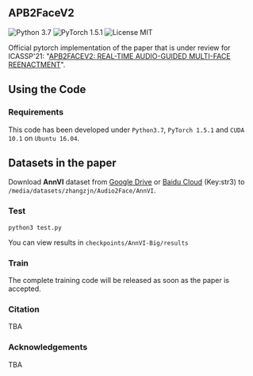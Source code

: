 ## APB2FaceV2

![Python 3.7](https://img.shields.io/badge/python-3.7-green.svg?style=plastic) ![PyTorch 1.5.1](https://img.shields.io/badge/pytorch-1.5.1-green.svg?style=plastic) ![License MIT](https://img.shields.io/github/license/zhangzjn/APB2FaceV2)

Official pytorch implementation of the paper that is under review for ICASSP'21: "[APB2FACEV2: REAL-TIME AUDIO-GUIDED MULTI-FACE REENACTMENT](https://arxiv.org/abs/2010.13017)".

## Using the Code

### Requirements

This code has been developed under `Python3.7`, `PyTorch 1.5.1` and `CUDA 10.1` on `Ubuntu 16.04`. 

## Datasets in the paper

Download **AnnVI** dataset from 
[Google Drive](https://drive.google.com/file/d/1xEnZwNLU4SmgFFh4WGV4KEOdegfFrOdp/view?usp=sharing) 
or 
[Baidu Cloud](https://pan.baidu.com/s/1oydpePBQieRoDmaENg3kfQ) (Key:str3) to `/media/datasets/zhangzjn/Audio2Face/AnnVI`.

### Test

```shell
python3 test.py 
```

You can view results in `checkpoints/AnnVI-Big/results`

### Train

The complete training code will be released as soon as the paper is accepted.

### Citation

TBA

### Acknowledgements

TBA
